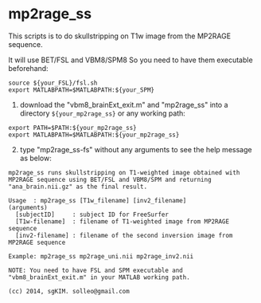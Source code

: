 mp2rage_ss
=============

This scripts is to do skullstripping on T1w image from the MP2RAGE sequence.

It will use BET/FSL and VBM8/SPM8 So you need to have them executable beforehand:
```
source ${your_FSL}/fsl.sh
export MATLABPATH=$MATLABPATH:${your_SPM}
```

1. download the "vbm8_brainExt_exit.m" and "mp2rage_ss" into a directory `${your_mp2rage_ss}` or any working path:
```
export PATH=$PATH:${your_mp2rage_ss}
export MATLABPATH=$MATLABPATH:${your_mp2rage_ss}
```
2. type "mp2rage_ss-fs" without any arguments to see the help message as below:

```
mp2rage_ss runs skullstripping on T1-weighted image obtained with MP2RAGE sequence using BET/FSL and VBM8/SPM and returning "ana_brain.nii.gz" as the final result.

Usage  : mp2rage_ss [T1w_filename] [inv2_filename]
(arguments)
  [subjectID]     : subject ID for FreeSurfer
  [T1w-filename]  : filename of T1-weighted image from MP2RAGE sequence
  [inv2-filename] : filename of the second inversion image from MP2RAGE sequence

Example: mp2rage_ss mp2rage_uni.nii mp2rage_inv2.nii

NOTE: You need to have FSL and SPM executable and "vbm8_brainExt_exit.m" in your MATLAB working path.

(cc) 2014, sgKIM. solleo@gmail.com
```

